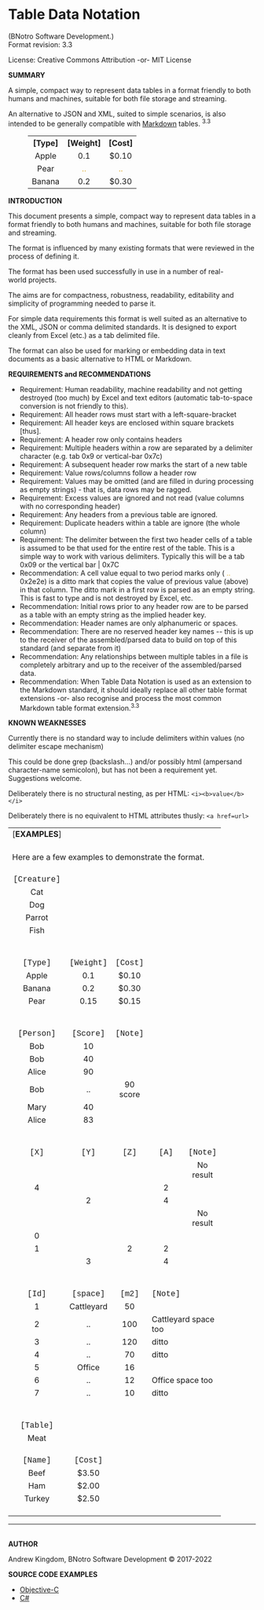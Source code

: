 <h1><strong>Table Data Notation</strong></h1>

<p>(BNotro Software Development.)<br />
Format revision:&nbsp;3.3</p>

<p>License: Creative Commons Attribution -or- MIT License​​​​​​</p>

<p><strong>SUMMARY</strong></p>

<p>A simple, compact way to represent data tables in a format friendly to both humans and machines, suitable for both file storage and streaming.</p>

<p>An alternative to JSON and XML, suited&nbsp;to simple scenarios, is also intended to be generally compatible with <a href="https://www.markdownguide.org/extended-syntax/">Markdown</a> tables. <sup>3.3</sup></p>

<table border="0" cellpadding="0" cellspacing="0" style="width:433px; margin-left:40px;" width="435">
	<tbody>
		<tr height="21">
			<th height="21" style="height: 21px; text-align: center;">[Type]</th>
			<th style="text-align: center;">[Weight]</th>
			<th style="text-align: center;">[Cost]</th>
		</tr>
		<tr height="21">
			<td height="21" style="height: 21px; text-align: center;">Apple</td>
			<td style="text-align: center;">0.1</td>
			<td style="text-align: center;">$0.10</td>
		</tr>
		<tr height="21">
			<td height="21" style="height: 21px; text-align: center;">Pear</td>
			<td style="text-align: center; color: goldenrod;">..</td>
			<td style="text-align: center; color: goldenrod;">..</td>
		</tr>
		<tr height="21">
			<td height="21" style="height: 21px; text-align: center;">Banana</td>
			<td style="text-align: center;">0.2</td>
			<td style="text-align: center;">$0.30</td>
		</tr>
	</tbody>
</table>

<p></p>

<p><strong>INTRODUCTION</strong></p>

<p>This document presents a simple, compact way to represent&nbsp;data tables in a format friendly to both humans and machines,&nbsp;suitable for both file storage and streaming.</p>

<p>The format is influenced by&nbsp;many existing formats that were reviewed in the process of defining it.&nbsp;</p>

<p>The format has been used successfully&nbsp;in use in a number of&nbsp;real-world&nbsp;projects.</p>

<p>The aims are&nbsp;for compactness, robustness, readability, editability and simplicity of programming needed to parse it.</p>

<p>For simple data requirements this format is well suited as an alternative to the XML, JSON&nbsp;or comma delimited&nbsp;standards. It is designed to export cleanly from Excel (etc.) as a tab delimited file.</p>

<p>The format can also be used for marking or embedding data in text documents as a basic&nbsp;alternative to HTML or Markdown.</p>

<p></p>

<p><strong>REQUIREMENTS and RECOMMENDATIONS</strong></p>

<ul>
	<li>Requirement: Human readability, machine readability and not getting destroyed (too much) by Excel and text editors (automatic tab-to-space conversion is not friendly to this).</li>
	<li>Requirement: All header rows must start with a left-square-bracket</li>
	<li>Requirement: All header keys are enclosed within square brackets [thus].</li>
	<li>Requirement: A header row only contains headers</li>
	<li>Requirement: Multiple headers within a row are separated by a delimiter character (e.g. tab 0x9 or vertical-bar 0x7c)</li>
	<li>Requirement: A subsequent header row marks the start of a new table</li>
	<li>Requirement: Value rows/columns follow a header row</li>
	<li>Requirement: Values may be omitted (and are filled in during processing as empty strings) - that is, data rows may be ragged.</li>
	<li>Requirement: Excess values are ignored and not read (value columns with no corresponding header)</li>
	<li>Requirement: Any headers from a previous table are ignored.</li>
	<li>Requirement: Duplicate headers within a table are ignore (the whole column)</li>
	<li>Requirement: The delimiter between the first two header cells of a table is assumed to be that used for the entire rest of the table. This is a simple way to work with various delimiters. Typically this will be a tab 0x09 or the vertical bar | 0x7C </li>
	<li>Recommendation: A cell value equal to two period marks only (&nbsp;<span style="color: goldenrod;">..</span> 0x2e2e) is a ditto mark that copies the value of previous value (above) in that column. The ditto mark in a first row is parsed as an empty string. This is fast to type and is not destroyed by Excel, etc.</li>
	<li>Recommendation: Initial rows prior to any header row are to be parsed as a table with an empty string as the implied header key.</li>
	<li>Recommendation: Header names are only alphanumeric or spaces.</li>
	<li>Recommendation: There are no reserved header key names -- this is up to the receiver of the assembled/parsed data to build on top of this standard (and separate from it)</li>
	<li>Recommendation: Any relationships between multiple tables in a file is completely arbitrary and up to the receiver of the assembled/parsed data.</li>
	<li>Recommendation: When Table Data Notation is used as an extension to the Markdown standard, it should ideally replace all other table format extensions -or- also recognise and process the most common Markdown table format extension.<sup>3.3</sup></li>
</ul>

<p></p>

<p><strong>KNOWN WEAKNESSES</strong></p>

<p>Currently there is no standard way to include delimiters within values (no delimiter escape mechanism)</p>

<p>This could be done grep (backslash&hellip;) and/or possibly html (ampersand character-name semicolon), but has not been a requirement yet. Suggestions welcome.</p>

<p>Deliberately there is no structural nesting, as per HTML: <code>&lt;i&gt;&lt;b&gt;value&lt;/b&gt;&lt;/i&gt;</code></p>

<p>Deliberately there is no equivalent to HTML attributes thusly: <code>&lt;a href=url&gt;</code></p>

<p></p>

<p></p>

<table border="0" cellpadding="0" cellspacing="0" style="width: 433px;" width="435">
	<colgroup>
		<col span="5" />
	</colgroup>
	<tbody>
		<tr>
			<td height="21" style="height: 21px; text-align: center;">[<strong>EXAMPLES</strong>]</td>
			<td style="text-align: center;"></td>
			<td style="text-align: center;"></td>
			<td style="text-align: center;"></td>
			<td style="text-align: center;"></td>
		</tr>
		<tr>
			<td colspan="5" height="21" style="height: 21px;"></td>
		</tr>
		<tr>
			<td colspan="5" height="21" style="height: 21px;">Here are a few examples to demonstrate the format.</td>
		</tr>
		<tr>
			<td height="21" style="height: 21px; text-align: center;"></td>
			<td style="text-align: center;"></td>
			<td style="text-align: center;"></td>
			<td style="text-align: center;"></td>
			<td style="text-align: center;"></td>
		</tr>
		<tr>
			<td height="21" style="height: 21px; text-align: center;"><span style="font-family:courier new,courier,monospace;">[Creature]</span></td>
			<td style="text-align: center;"></td>
			<td style="text-align: center;"></td>
			<td style="text-align: center;"></td>
			<td style="text-align: center;"></td>
		</tr>
		<tr height="21">
			<td height="21" style="height: 21px; text-align: center;">Cat</td>
			<td style="text-align: center;"></td>
			<td style="text-align: center;"></td>
			<td style="text-align: center;"></td>
			<td style="text-align: center;"></td>
		</tr>
		<tr height="21">
			<td height="21" style="height: 21px; text-align: center;">Dog</td>
			<td style="text-align: center;"></td>
			<td style="text-align: center;"></td>
			<td style="text-align: center;"></td>
			<td style="text-align: center;"></td>
		</tr>
		<tr height="21">
			<td height="21" style="height: 21px; text-align: center;">Parrot</td>
			<td style="text-align: center;"></td>
			<td style="text-align: center;"></td>
			<td style="text-align: center;"></td>
			<td style="text-align: center;"></td>
		</tr>
		<tr height="21">
			<td height="21" style="height: 21px; text-align: center;">Fish</td>
			<td style="text-align: center;"></td>
			<td style="text-align: center;"></td>
			<td style="text-align: center;"></td>
			<td style="text-align: center;"></td>
		</tr>
		<tr height="21">
			<td height="21" style="height: 21px; text-align: center;"></td>
			<td style="text-align: center;"></td>
			<td style="text-align: center;"></td>
			<td style="text-align: center;"></td>
			<td style="text-align: center;"></td>
		</tr>
		<tr>
			<td height="21" style="height: 21px; text-align: center;"></td>
			<td style="text-align: center;"></td>
			<td style="text-align: center;"></td>
			<td style="text-align: center;"></td>
			<td style="text-align: center;"></td>
		</tr>
		<tr height="21">
			<td height="21" style="height: 21px; text-align: center;"><span style="font-family:courier new,courier,monospace;">[Type]</span></td>
			<td style="text-align: center;"><span style="font-family:courier new,courier,monospace;">[Weight]</span></td>
			<td style="text-align: center;"><span style="font-family:courier new,courier,monospace;">[Cost]</span></td>
			<td style="text-align: center;"></td>
			<td style="text-align: center;"></td>
		</tr>
		<tr height="21">
			<td height="21" style="height: 21px; text-align: center;">Apple</td>
			<td style="text-align: center;">0.1</td>
			<td style="text-align: center;">$0.10</td>
			<td style="text-align: center;"></td>
			<td style="text-align: center;"></td>
		</tr>
		<tr height="21">
			<td height="21" style="height: 21px; text-align: center;">Banana</td>
			<td style="text-align: center;">0.2</td>
			<td style="text-align: center;">$0.30</td>
			<td style="text-align: center;"></td>
			<td style="text-align: center;"></td>
		</tr>
		<tr height="21">
			<td height="21" style="height: 21px; text-align: center;">Pear</td>
			<td style="text-align: center;">0.15</td>
			<td style="text-align: center;">$0.15</td>
			<td style="text-align: center;"></td>
			<td style="text-align: center;"></td>
		</tr>
		<tr height="21">
			<td height="21" style="height: 21px; text-align: center;"></td>
			<td style="text-align: center;"></td>
			<td style="text-align: center;"></td>
			<td style="text-align: center;"></td>
			<td style="text-align: center;"></td>
		</tr>
		<tr height="21">
			<td height="21" style="height: 21px; text-align: center;"></td>
			<td style="text-align: center;"></td>
			<td style="text-align: center;"></td>
			<td style="text-align: center;"></td>
			<td style="text-align: center;"></td>
		</tr>
		<tr height="21">
			<td height="21" style="height: 21px; text-align: center;"><span style="font-family:courier new,courier,monospace;">[Person]</span></td>
			<td style="text-align: center;"><span style="font-family:courier new,courier,monospace;">[Score]</span></td>
			<td style="text-align: center;"><span style="font-family:courier new,courier,monospace;">[Note]</span></td>
			<td style="text-align: center;"></td>
			<td style="text-align: center;"></td>
		</tr>
		<tr height="21">
			<td height="21" style="height: 21px; text-align: center;">Bob</td>
			<td style="text-align: center;">10</td>
			<td style="text-align: center;"></td>
			<td style="text-align: center;"></td>
			<td style="text-align: center;"></td>
		</tr>
		<tr height="21">
			<td height="21" style="height: 21px; text-align: center;">Bob</td>
			<td style="text-align: center;">40</td>
			<td style="text-align: center;"></td>
			<td style="text-align: center;"></td>
			<td style="text-align: center;"></td>
		</tr>
		<tr height="21">
			<td height="21" style="height: 21px; text-align: center;">Alice</td>
			<td style="text-align: center;">90</td>
			<td style="text-align: center;"></td>
			<td style="text-align: center;"></td>
			<td style="text-align: center;"></td>
		</tr>
		<tr height="21">
			<td height="21" style="height: 21px; text-align: center;">Bob</td>
			<td style="text-align: center;">..</td>
			<td style="text-align: center;">90 score</td>
			<td style="text-align: center;"></td>
			<td style="text-align: center;"></td>
		</tr>
		<tr height="21">
			<td height="21" style="height: 21px; text-align: center;">Mary</td>
			<td style="text-align: center;">40</td>
			<td style="text-align: center;"></td>
			<td style="text-align: center;"></td>
			<td style="text-align: center;"></td>
		</tr>
		<tr height="21">
			<td height="21" style="height: 21px; text-align: center;">Alice</td>
			<td style="text-align: center;">83</td>
			<td style="text-align: center;"></td>
			<td style="text-align: center;"></td>
			<td style="text-align: center;"></td>
		</tr>
		<tr>
			<td height="21" style="height: 21px; text-align: center;"></td>
			<td style="text-align: center;"></td>
			<td style="text-align: center;"></td>
			<td style="text-align: center;"></td>
			<td style="text-align: center;"></td>
		</tr>
		<tr height="21">
			<td height="21" style="height: 21px; text-align: center;"></td>
			<td style="text-align: center;"></td>
			<td style="text-align: center;"></td>
			<td style="text-align: center;"></td>
			<td style="text-align: center;"></td>
		</tr>
		<tr height="21">
			<td height="21" style="height: 21px; text-align: center;"><span style="font-family:courier new,courier,monospace;">[X]</span></td>
			<td style="text-align: center;"><span style="font-family:courier new,courier,monospace;">[Y]</span></td>
			<td style="text-align: center;"><span style="font-family:courier new,courier,monospace;">[Z]</span></td>
			<td style="text-align: center;"><span style="font-family:courier new,courier,monospace;">[A]</span></td>
			<td style="text-align: center;"><span style="font-family:courier new,courier,monospace;">[Note]</span></td>
		</tr>
		<tr height="21">
			<td height="21" style="height: 21px; text-align: center;"></td>
			<td style="text-align: center;"></td>
			<td style="text-align: center;"></td>
			<td style="text-align: center;"></td>
			<td style="text-align: center;">No result</td>
		</tr>
		<tr height="21">
			<td height="21" style="height: 21px; text-align: center;">4</td>
			<td style="text-align: center;"></td>
			<td style="text-align: center;"></td>
			<td style="text-align: center;">2</td>
			<td style="text-align: center;"></td>
		</tr>
		<tr height="21">
			<td height="21" style="height: 21px; text-align: center;"></td>
			<td style="text-align: center;">2</td>
			<td style="text-align: center;"></td>
			<td style="text-align: center;">4</td>
			<td style="text-align: center;"></td>
		</tr>
		<tr height="21">
			<td height="21" style="height: 21px; text-align: center;"></td>
			<td style="text-align: center;"></td>
			<td style="text-align: center;"></td>
			<td style="text-align: center;"></td>
			<td style="text-align: center;">No result</td>
		</tr>
		<tr height="21">
			<td height="21" style="height: 21px; text-align: center;">0</td>
			<td style="text-align: center;"></td>
			<td style="text-align: center;"></td>
			<td style="text-align: center;"></td>
			<td style="text-align: center;"></td>
		</tr>
		<tr height="21">
			<td height="21" style="height: 21px; text-align: center;">1</td>
			<td style="text-align: center;"></td>
			<td style="text-align: center;">2</td>
			<td style="text-align: center;">2</td>
			<td style="text-align: center;"></td>
		</tr>
		<tr height="21">
			<td height="21" style="height: 21px; text-align: center;"></td>
			<td style="text-align: center;">3</td>
			<td style="text-align: center;"></td>
			<td style="text-align: center;">4</td>
			<td style="text-align: center;"></td>
		</tr>
		<tr height="21">
			<td height="21" style="height: 21px; text-align: center;"></td>
			<td style="text-align: center;"></td>
			<td style="text-align: center;"></td>
			<td style="text-align: center;"></td>
			<td style="text-align: center;"></td>
		</tr>
		<tr height="21">
			<td height="21" style="height: 21px; text-align: center;"></td>
			<td style="text-align: center;"></td>
			<td style="text-align: center;"></td>
			<td style="text-align: center;"></td>
			<td style="text-align: center;"></td>
		</tr>
		<tr height="21">
			<td height="21" style="height: 21px; text-align: center;"><span style="font-family:courier new,courier,monospace;">[Id]</span></td>
			<td style="text-align: center;"><span style="font-family:courier new,courier,monospace;">[space]</span></td>
			<td style="text-align: center;"><span style="font-family:courier new,courier,monospace;">[m2]</span></td>
			<td style="text-align: center;"><span style="font-family:courier new,courier,monospace;">[Note]</span></td>
			<td style="text-align: center;"></td>
		</tr>
		<tr height="21">
			<td height="21" style="height: 21px; text-align: center;">1</td>
			<td style="text-align: center;">Cattleyard</td>
			<td style="text-align: center;">50</td>
			<td style="text-align: center;"></td>
			<td style="text-align: center;"></td>
		</tr>
		<tr height="21">
			<td height="21" style="height: 21px; text-align: center;">2</td>
			<td style="text-align: center;">..</td>
			<td style="text-align: center;">100</td>
			<td colspan="2">Cattleyard space too</td>
		</tr>
		<tr height="21">
			<td height="21" style="height: 21px; text-align: center;">3</td>
			<td style="text-align: center;">..</td>
			<td style="text-align: center;">120</td>
			<td colspan="2">ditto</td>
		</tr>
		<tr height="21">
			<td height="21" style="height: 21px; text-align: center;">4</td>
			<td style="text-align: center;">..</td>
			<td style="text-align: center;">70</td>
			<td colspan="2">ditto</td>
		</tr>
		<tr height="21">
			<td height="21" style="height: 21px; text-align: center;">5</td>
			<td style="text-align: center;">Office</td>
			<td style="text-align: center;">16</td>
			<td style="text-align: center;"></td>
			<td style="text-align: center;"></td>
		</tr>
		<tr height="21">
			<td height="21" style="height: 21px; text-align: center;">6</td>
			<td style="text-align: center;">..</td>
			<td style="text-align: center;">12</td>
			<td colspan="2">Office space too</td>
		</tr>
		<tr height="21">
			<td height="21" style="height: 21px; text-align: center;">7</td>
			<td style="text-align: center;">..</td>
			<td style="text-align: center;">10</td>
			<td colspan="2">ditto</td>
		</tr>
		<tr height="21">
			<td height="21" style="height: 21px; text-align: center;"></td>
			<td style="text-align: center;"></td>
			<td style="text-align: center;"></td>
			<td style="text-align: center;"></td>
			<td style="text-align: center;"></td>
		</tr>
		<tr>
			<td height="21" style="height: 21px; text-align: center;"></td>
			<td style="text-align: center;"></td>
			<td style="text-align: center;"></td>
			<td style="text-align: center;"></td>
			<td style="text-align: center;"></td>
		</tr>
		<tr height="21">
			<td height="21" style="height: 21px; text-align: center;"><span style="font-family:courier new,courier,monospace;">[Table]</span></td>
			<td style="text-align: center;"></td>
			<td style="text-align: center;"></td>
			<td style="text-align: center;"></td>
			<td style="text-align: center;"></td>
		</tr>
		<tr height="21">
			<td height="21" style="height: 21px; text-align: center;">Meat</td>
			<td style="text-align: center;"></td>
			<td style="text-align: center;"></td>
			<td style="text-align: center;"></td>
			<td style="text-align: center;"></td>
		</tr>
		<tr height="21">
			<td height="21" style="height: 21px; text-align: center;"></td>
			<td style="text-align: center;"></td>
			<td style="text-align: center;"></td>
			<td style="text-align: center;"></td>
			<td style="text-align: center;"></td>
		</tr>
		<tr height="21">
			<td height="21" style="height: 21px; text-align: center;"><span style="font-family:courier new,courier,monospace;">[Name]</span></td>
			<td style="text-align: center;"><span style="font-family:courier new,courier,monospace;">[Cost]</span></td>
			<td style="text-align: center;"></td>
			<td style="text-align: center;"></td>
			<td style="text-align: center;"></td>
		</tr>
		<tr height="21">
			<td height="21" style="height: 21px; text-align: center;">Beef</td>
			<td style="text-align: center;">$3.50</td>
			<td style="text-align: center;"></td>
			<td style="text-align: center;"></td>
			<td style="text-align: center;"></td>
		</tr>
		<tr height="21">
			<td height="21" style="height: 21px; text-align: center;">Ham</td>
			<td style="text-align: center;">$2.00</td>
			<td style="text-align: center;"></td>
			<td style="text-align: center;"></td>
			<td style="text-align: center;"></td>
		</tr>
		<tr height="21">
			<td height="21" style="height: 21px; text-align: center;">Turkey</td>
			<td style="text-align: center;">$2.50</td>
			<td style="text-align: center;"></td>
			<td style="text-align: center;"></td>
			<td style="text-align: center;"></td>
		</tr>
		<tr height="21">
			<td height="21" style="height: 21px; text-align: center;"></td>
			<td style="text-align: center;"></td>
			<td style="text-align: center;"></td>
			<td style="text-align: center;"></td>
			<td style="text-align: center;"></td>
		</tr>
	</tbody>
</table>

<p></p>

<p></p>

<p></p>


---
<p><br />
<b>AUTHOR</b></p>

<p>Andrew Kingdom,&nbsp;BNotro Software Development &copy;&nbsp;2017-2022</p>

<p></p>

<p><strong>SOURCE CODE EXAMPLES</strong></p>

<ul>
	<li><a href="Objective-C%20Example">Objective-C</a></li>
	<li><a href="C%23%20Example">C#</a></li>
</ul>

<p></p>
